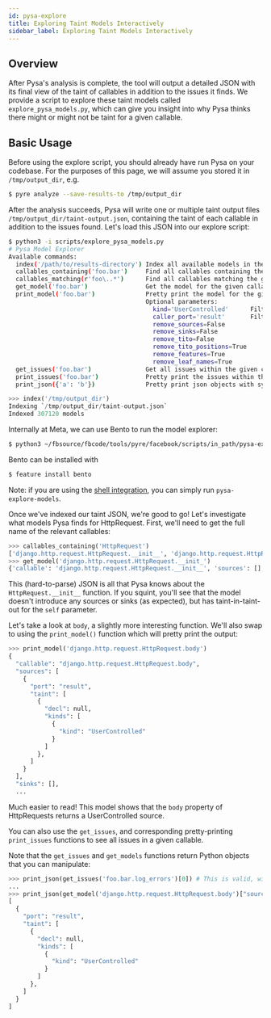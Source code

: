 ```yaml
---
id: pysa-explore
title: Exploring Taint Models Interactively
sidebar_label: Exploring Taint Models Interactively
---
```


## Overview

After Pysa's analysis is complete, the tool will output a detailed JSON with its final view of the taint of callables in addition to the issues it finds. We provide a script to explore these taint models called `explore_pysa_models.py`, which can give you insight into why Pysa thinks there might or might not be taint for a given callable.

## Basic Usage

Before using the explore script, you should already have run Pysa on your codebase. For the purposes of this page, we will assume you stored it in `/tmp/output_dir`, e.g.

```bash
$ pyre analyze --save-results-to /tmp/output_dir
```

After the analysis succeeds, Pysa will write one or multiple taint output files `/tmp/output_dir/taint-output.json`, containing the taint of each callable in addition to the issues found. Let's load this JSON into our explore script:

```bash
$ python3 -i scripts/explore_pysa_models.py
# Pysa Model Explorer
Available commands:
  index('/path/to/results-directory') Index all available models in the given taint output directory.
  callables_containing('foo.bar')     Find all callables containing the given string.
  callables_matching(r'foo\..*')      Find all callables matching the given regular expression.
  get_model('foo.bar')                Get the model for the given callable.
  print_model('foo.bar')              Pretty print the model for the given callable.
                                      Optional parameters:
                                        kind='UserControlled'      Filter by taint kind.
                                        caller_port='result'       Filter by caller port.
                                        remove_sources=False
                                        remove_sinks=False
                                        remove_tito=False
                                        remove_tito_positions=True
                                        remove_features=True
                                        remove_leaf_names=True
  get_issues('foo.bar')               Get all issues within the given callable.
  print_issues('foo.bar')             Pretty print the issues within the given callable.
  print_json({'a': 'b'})              Pretty print json objects with syntax highlighting.
```
```python
>>> index('/tmp/output_dir')
Indexing `/tmp/output_dir/taint-output.json`
Indexed 307120 models
```

<FbInternalOnly>

Internally at Meta, we can use Bento to run the model explorer:

```bash
$ python3 ~/fbsource/fbcode/tools/pyre/facebook/scripts/in_path/pysa-explore-models
```

Bento can be installed with
```bash
$ feature install bento
```

Note: if you are using the [shell integration](fb/getting_started.md#shell-integrations-for-managing-the-frontend-and-backend), you can simply run `pysa-explore-models`.

</FbInternalOnly>

Once we've indexed our taint JSON, we're good to go! Let's investigate what models Pysa finds for HttpRequest. First, we'll need to get the full name of the relevant callables:


```python
>>> callables_containing('HttpRequest')
['django.http.request.HttpRequest.__init__', 'django.http.request.HttpRequest.body', ...]
>>> get_model('django.http.request.HttpRequest.__init_')
{'callable': 'django.http.request.HttpRequest.__init__', 'sources': [], 'sinks': [], 'tito': [{'port': 'formal(self)', 'taint': [{'decl': None, 'leaves': [{'kind': 'LocalReturn', 'name': ''}]}]}]}
```

This (hard-to-parse) JSON is all that Pysa knows about the `HttpRequest.__init__` function. If you squint, you'll see that the model doesn't introduce any sources or sinks (as expected), but has taint-in-taint-out for the `self` parameter.

Let's take a look at `body`, a slightly more interesting function. We'll also swap to using the `print_model()` function which will pretty print the output:

```python
>>> print_model('django.http.request.HttpRequest.body')
{
  "callable": "django.http.request.HttpRequest.body",
  "sources": [
    {
      "port": "result",
      "taint": [
        {
          "decl": null,
          "kinds": [
            {
              "kind": "UserControlled"
            }
          ]
        },
      ]
    }
  ],
  "sinks": [],
  ...
```

Much easier to read! This model shows that the `body` property of HttpRequests returns a UserControlled source.

You can also use the `get_issues`, and corresponding pretty-printing `print_issues` functions to see all issues in a given callable.

Note that the `get_issues` and `get_models` functions return Python objects that you can manipulate:

```python
>>> print_json(get_issues('foo.bar.log_errors')[0]) # This is valid, will print first issue!
...
>>> print_json(get_model('django.http.request.HttpRequest.body')["sources"]) # Pretty print only the sources.
[
  {
    "port": "result",
    "taint": [
      {
        "decl": null,
        "kinds": [
          {
            "kind": "UserControlled"
          }
        ]
      },
    ]
  }
]
```
